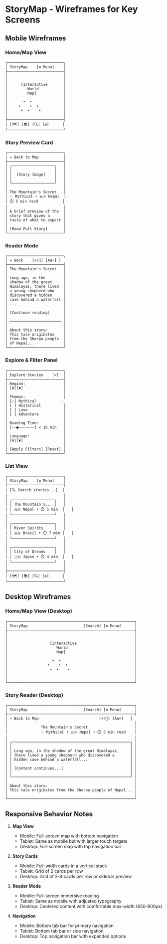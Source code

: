 # StoryMap - Wireframes for Key Screens

## Mobile Wireframes

### Home/Map View
```
┌─────────────────────────┐
│ StoryMap    [≡ Menu]    │
├─────────────────────────┤
│                         │
│                         │
│      [Interactive       │
│         World           │
│         Map]            │
│                         │
│       •  •              │
│     •    •  •           │
│      •  •    •          │
│                         │
├─────────────────────────┤
│ [🗺️] [📚] [🔍] [⚙️]      │
└─────────────────────────┘
```

### Story Preview Card
```
┌─────────────────────────┐
│ ← Back to Map           │
├─────────────────────────┤
│ ┌───────────────────┐   │
│ │                   │   │
│ │  [Story Image]    │   │
│ │                   │   │
│ └───────────────────┘   │
│                         │
│ The Mountain's Secret   │
│ ✨ Mythical • 🇳🇵 Nepal  │
│ ⏱️ 5 min read           │
│                         │
│ A brief preview of the  │
│ story that gives a      │
│ taste of what to expect │
│                         │
│ [Read Full Story]       │
└─────────────────────────┘
```

### Reader Mode
```
┌─────────────────────────┐
│ ← Back    [☀️/🌙] [Aa+] │
├─────────────────────────┤
│ The Mountain's Secret   │
│                         │
│ Long ago, in the        │
│ shadow of the great     │
│ Himalayas, there lived  │
│ a young shepherd who    │
│ discovered a hidden     │
│ cave behind a waterfall │
│ ...                     │
│                         │
│ [Continue reading]      │
│                         │
│ ─────────────────────── │
│                         │
│ About this story:       │
│ This tale originates    │
│ from the Sherpa people  │
│ of Nepal...             │
└─────────────────────────┘
```

### Explore & Filter Panel
```
┌─────────────────────────┐
│ Explore Stories    [×]  │
├─────────────────────────┤
│ Region:                 │
│ [All▼]                  │
│                         │
│ Themes:                 │
│ [✓] Mythical           │
│ [ ] Historical          │
│ [ ] Love                │
│ [ ] Adventure           │
│                         │
│ Reading Time:           │
│ [──●───────] < 10 min   │
│                         │
│ Language:               │
│ [All▼]                  │
│                         │
│ [Apply Filters] [Reset] │
└─────────────────────────┘
```

### List View
```
┌─────────────────────────┐
│ StoryMap    [≡ Menu]    │
├─────────────────────────┤
│ [🔍 Search stories...]  │
│                         │
│ ┌───────────────────┐   │
│ │ The Mountain's... │   │
│ │ 🇳🇵 Nepal • ⏱️ 5 min  │   │
│ └───────────────────┘   │
│                         │
│ ┌───────────────────┐   │
│ │ River Spirits     │   │
│ │ 🇧🇷 Brazil • ⏱️ 7 min │   │
│ └───────────────────┘   │
│                         │
│ ┌───────────────────┐   │
│ │ City of Dreams    │   │
│ │ 🇯🇵 Japan • ⏱️ 4 min  │   │
│ └───────────────────┘   │
│                         │
├─────────────────────────┤
│ [🗺️] [📚] [🔍] [⚙️]      │
└─────────────────────────┘
```

## Desktop Wireframes

### Home/Map View (Desktop)
```
┌─────────────────────────────────────────────────────────┐
│ StoryMap                         [Search] [≡ Menu]      │
├─────────────────────────────────────────────────────────┤
│                                                         │
│                                                         │
│                   [Interactive                          │
│                      World                              │
│                      Map]                               │
│                                                         │
│                    •  •                                 │
│                  •    •  •                              │
│                   •  •    •                             │
│                                                         │
│                                                         │
└─────────────────────────────────────────────────────────┘
```

### Story Reader (Desktop)
```
┌─────────────────────────────────────────────────────────┐
│ StoryMap                         [Search] [≡ Menu]      │
├─────────────────────────────────────────────────────────┤
│ ← Back to Map                           [☀️/🌙] [Aa+]   │
│                                                         │
│               The Mountain's Secret                     │
│               ✨ Mythical • 🇳🇵 Nepal • ⏱️ 5 min read    │
│                                                         │
│ ┌─────────────────────────────────────────────────────┐ │
│ │                                                     │ │
│ │ Long ago, in the shadow of the great Himalayas,     │ │
│ │ there lived a young shepherd who discovered a       │ │
│ │ hidden cave behind a waterfall...                   │ │
│ │                                                     │ │
│ │ [Content continues...]                              │ │
│ │                                                     │ │
│ └─────────────────────────────────────────────────────┘ │
│                                                         │
│ About this story:                                       │
│ This tale originates from the Sherpa people of Nepal... │
│                                                         │
└─────────────────────────────────────────────────────────┘
```

## Responsive Behavior Notes

1. **Map View**
   - Mobile: Full-screen map with bottom navigation
   - Tablet: Same as mobile but with larger touch targets
   - Desktop: Full-screen map with top navigation bar

2. **Story Cards**
   - Mobile: Full-width cards in a vertical stack
   - Tablet: Grid of 2 cards per row
   - Desktop: Grid of 3-4 cards per row or sidebar preview

3. **Reader Mode**
   - Mobile: Full-screen immersive reading
   - Tablet: Same as mobile with adjusted typography
   - Desktop: Centered content with comfortable max-width (650-800px)

4. **Navigation**
   - Mobile: Bottom tab bar for primary navigation
   - Tablet: Bottom tab bar or side navigation
   - Desktop: Top navigation bar with expanded options
